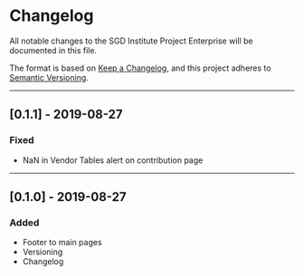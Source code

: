 # Changelog

All notable changes to the SGD Institute Project Enterprise will be documented in this file.

The format is based on [Keep a Changelog](https://keepachangelog.com/en/1.0.0/),
and this project adheres to [Semantic Versioning](https://semver.org/spec/v2.0.0.html).

___

## [0.1.1] - 2019-08-27

### Fixed

- NaN in Vendor Tables alert on contribution page

___

## [0.1.0] - 2019-08-27

### Added

- Footer to main pages
- Versioning
- Changelog
